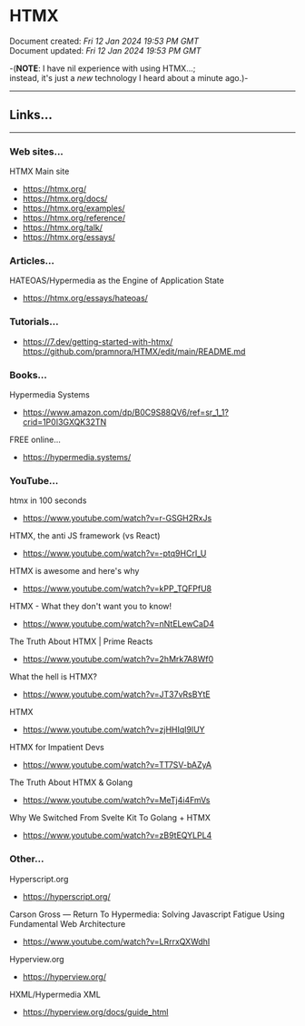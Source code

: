 # HTMX

Document created: *Fri 12 Jan 2024 19:53 PM GMT*  
Document updated: *Fri 12 Jan 2024 19:53 PM GMT*  

-(**NOTE**: I have nil experience with using HTMX...;  
instead, it's just a *new* technology I heard about a minute ago.)-  

-----

## Links...

-----

### Web sites...

HTMX Main site  
- https://htmx.org/  
- https://htmx.org/docs/  
- https://htmx.org/examples/  
- https://htmx.org/reference/
- https://htmx.org/talk/
- https://htmx.org/essays/  

### Articles...

HATEOAS/Hypermedia as the Engine of Application State  
- https://htmx.org/essays/hateoas/  

### Tutorials...

- https://7.dev/getting-started-with-htmx/
https://github.com/pramnora/HTMX/edit/main/README.md
### Books...

Hypermedia Systems  
- https://www.amazon.com/dp/B0C9S88QV6/ref=sr_1_1?crid=1P0I3GXQK32TN  

FREE online...  
- https://hypermedia.systems/  

### YouTube...  

htmx in 100 seconds    
- https://www.youtube.com/watch?v=r-GSGH2RxJs  

HTMX, the anti JS framework (vs React)  
- https://www.youtube.com/watch?v=-ptq9HCrI_U

HTMX is awesome and here's why   
- https://www.youtube.com/watch?v=kPP_TQFPfU8

HTMX - What they don't want you to know!  
- https://www.youtube.com/watch?v=nNtELewCaD4  

The Truth About HTMX | Prime Reacts  
- https://www.youtube.com/watch?v=2hMrk7A8Wf0

What the hell is HTMX?
- https://www.youtube.com/watch?v=JT37vRsBYtE  

HTMX  
- https://www.youtube.com/watch?v=zjHHIqI9lUY  

HTMX for Impatient Devs  
- https://www.youtube.com/watch?v=TT7SV-bAZyA

The Truth About HTMX & Golang  
- https://www.youtube.com/watch?v=MeTj4i4FmVs

Why We Switched From Svelte Kit To Golang + HTMX  
- https://www.youtube.com/watch?v=zB9tEQYLPL4

### Other...

Hyperscript.org    
- https://hyperscript.org/  
  
Carson Gross — Return To Hypermedia: Solving Javascript Fatigue Using Fundamental Web Architecture  
- https://www.youtube.com/watch?v=LRrrxQXWdhI  

Hyperview.org  
- https://hyperview.org/

HXML/Hypermedia XML  
- https://hyperview.org/docs/guide_html  
